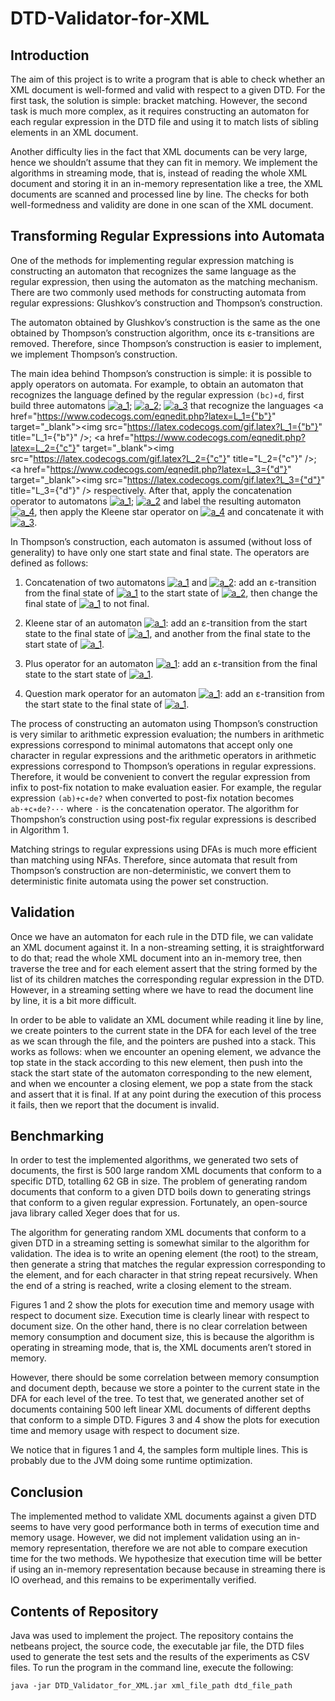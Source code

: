 # DTD-Validator-for-XML

## Introduction

The aim of this project is to write a program that is able to check whether an XML document is well-formed and valid with respect to a given DTD. For the first task, the solution is simple: bracket matching. However, the second task is much more complex, as it requires constructing an automaton for each regular expression in the DTD file and using it to match lists of sibling elements in an XML document.

Another difficulty lies in the fact that XML documents can be very large, hence we shouldn’t assume that they can fit in memory. We implement the algorithms in streaming mode, that is, instead of reading the whole XML document and storing it in an in-memory representation like a tree, the XML documents are scanned and processed line by line. The checks for both well-formedness and validity are done in one scan of the XML document.

## Transforming Regular Expressions into Automata

One of the methods for implementing regular expression matching is constructing an automaton that recognizes the same language as the regular expression, then using the automaton as the matching mechanism. There are two commonly used methods for constructing automata from regular expressions: Glushkov’s construction and Thompson’s construction.

The automaton obtained by Glushkov’s construction is the same as the one obtained by Thompson’s construction algorithm, once its ε-transitions are removed. Therefore, since Thompson’s construction is easier to implement, we implement Thompson’s construction.

The main idea behind Thompson’s construction is simple: it is possible to apply operators on automata. For example, to obtain an automaton that recognizes the language defined by the regular expression `(bc)∗d`, first build three automatons <a href="https://www.codecogs.com/eqnedit.php?latex=a_1" target="_blank"><img src="https://latex.codecogs.com/gif.latex?a_1" title="a_1" /></a>; <a href="https://www.codecogs.com/eqnedit.php?latex=a_2" target="_blank"><img src="https://latex.codecogs.com/gif.latex?a_2" title="a_2" /></a>; <a href="https://www.codecogs.com/eqnedit.php?latex=a_3" target="_blank"><img src="https://latex.codecogs.com/gif.latex?a_3" title="a_3" /></a> that recognize the languages <a href="https://www.codecogs.com/eqnedit.php?latex=L_1={"b"}" target="_blank"><img src="https://latex.codecogs.com/gif.latex?L_1={"b"}" title="L_1={"b"}" /></a>; <a href="https://www.codecogs.com/eqnedit.php?latex=L_2={"c"}" target="_blank"><img src="https://latex.codecogs.com/gif.latex?L_2={"c"}" title="L_2={"c"}" /></a>; <a href="https://www.codecogs.com/eqnedit.php?latex=L_3={"d"}" target="_blank"><img src="https://latex.codecogs.com/gif.latex?L_3={"d"}" title="L_3={"d"}" /></a> respectively. After that, apply the concatenation operator to automatons <a href="https://www.codecogs.com/eqnedit.php?latex=a_1" target="_blank"><img src="https://latex.codecogs.com/gif.latex?a_1" title="a_1" /></a>; <a href="https://www.codecogs.com/eqnedit.php?latex=a_2" target="_blank"><img src="https://latex.codecogs.com/gif.latex?a_2" title="a_2" /></a> and label the resulting automaton <a href="https://www.codecogs.com/eqnedit.php?latex=a_4" target="_blank"><img src="https://latex.codecogs.com/gif.latex?a_4" title="a_4" /></a>, then apply the Kleene star operator on <a href="https://www.codecogs.com/eqnedit.php?latex=a_4" target="_blank"><img src="https://latex.codecogs.com/gif.latex?a_4" title="a_4" /></a> and concatenate it with <a href="https://www.codecogs.com/eqnedit.php?latex=a_3" target="_blank"><img src="https://latex.codecogs.com/gif.latex?a_3" title="a_3" /></a>.

In Thompson’s construction, each automaton is assumed (without loss of generality) to have only one start state and final state. The operators are defined as follows:

1. Concatenation of two automatons <a href="https://www.codecogs.com/eqnedit.php?latex=a_1" target="_blank"><img src="https://latex.codecogs.com/gif.latex?a_1" title="a_1" /></a> and <a href="https://www.codecogs.com/eqnedit.php?latex=a_2" target="_blank"><img src="https://latex.codecogs.com/gif.latex?a_2" title="a_2" /></a>: add an ε-transition from the final state of <a href="https://www.codecogs.com/eqnedit.php?latex=a_1" target="_blank"><img src="https://latex.codecogs.com/gif.latex?a_1" title="a_1" /></a> to the start state of <a href="https://www.codecogs.com/eqnedit.php?latex=a_2" target="_blank"><img src="https://latex.codecogs.com/gif.latex?a_2" title="a_2" /></a>, then change the final state of <a href="https://www.codecogs.com/eqnedit.php?latex=a_1" target="_blank"><img src="https://latex.codecogs.com/gif.latex?a_1" title="a_1" /></a> to not final.

2. Kleene star of an automaton <a href="https://www.codecogs.com/eqnedit.php?latex=a_1" target="_blank"><img src="https://latex.codecogs.com/gif.latex?a_1" title="a_1" /></a>: add an ε-transition from the start state to the final state of <a href="https://www.codecogs.com/eqnedit.php?latex=a_1" target="_blank"><img src="https://latex.codecogs.com/gif.latex?a_1" title="a_1" /></a>, and another from the final state to the start state of <a href="https://www.codecogs.com/eqnedit.php?latex=a_1" target="_blank"><img src="https://latex.codecogs.com/gif.latex?a_1" title="a_1" /></a>.

3. Plus operator for an automaton <a href="https://www.codecogs.com/eqnedit.php?latex=a_1" target="_blank"><img src="https://latex.codecogs.com/gif.latex?a_1" title="a_1" /></a>: add an ε-transition from the final state to the start state of <a href="https://www.codecogs.com/eqnedit.php?latex=a_1" target="_blank"><img src="https://latex.codecogs.com/gif.latex?a_1" title="a_1" /></a>.

4. Question mark operator for an automaton <a href="https://www.codecogs.com/eqnedit.php?latex=a_1" target="_blank"><img src="https://latex.codecogs.com/gif.latex?a_1" title="a_1" /></a>: add an ε-transition from the start state to the final state of <a href="https://www.codecogs.com/eqnedit.php?latex=a_1" target="_blank"><img src="https://latex.codecogs.com/gif.latex?a_1" title="a_1" /></a>.

The process of constructing an automaton using Thompson’s construction is very similar to arithmetic expression evaluation; the numbers in arithmetic expressions correspond to minimal automatons that accept only one character in regular expressions and the arithmetic operators in arithmetic expressions correspond to Thompson’s operations in regular expressions. Therefore, it would be convenient to convert the regular expression from infix to post-fix notation to make evaluation easier. For example, the regular expression `(ab)+c∗de?` when converted to post-fix notation becomes `ab·+c∗de?···` where `·` is the concatenation operator. The algorithm for Thompshon’s construction using post-fix regular expressions is described in Algorithm 1.

Matching strings to regular expressions using DFAs is much more efficient than matching using NFAs. Therefore, since automata that result from Thompson’s construction are non-deterministic, we convert them to deterministic finite automata using the power set construction.

## Validation

Once we have an automaton for each rule in the DTD file, we can validate an XML document against it. In a non-streaming setting, it is straightforward to do that; read the whole XML document into an in-memory tree, then traverse the tree and for each element assert that the string formed by the list of its children matches the corresponding regular expression in the DTD. However, in a streaming setting where we have to read the document line by line, it is a bit more difficult.

In order to be able to validate an XML document while reading it line by line, we create pointers to the current state in the DFA for each level of the tree as we scan through the file, and the pointers are pushed into a stack. This works as follows: when we encounter an opening element, we advance the top state in the stack according to this new element, then push into the stack the start state of the automaton corresponding to the new element, and when we encounter a closing element, we pop a state from the stack and assert that it is final. If at any point during the execution of this process it fails, then we report that the document is invalid.

## Benchmarking

In order to test the implemented algorithms, we generated two sets of documents, the first is 500 large random XML documents that conform to a specific DTD, totalling 62 GB in size. The problem of generating random documents that conform to a given DTD boils down to generating strings that conform to a given regular expression. Fortunately, an open-source java library called Xeger does that for us.

The algorithm for generating random XML documents that conform to a given DTD in a streaming setting is somewhat similar to the algorithm for validation. The idea is to write an opening element (the root) to the stream, then generate a string that matches the regular expression corresponding to the element, and for each character in that string repeat recursively. When the end of a string is reached, write a closing element to the stream.

Figures 1 and 2 show the plots for execution time and memory usage with respect to document size. Execution time is clearly linear with respect to document size. On the other hand, there is no clear correlation between memory consumption and document size, this is because the algorithm is operating in streaming mode, that is, the XML documents aren’t stored in memory.

However, there should be some correlation between memory consumption and document depth, because we store a pointer to the current state in the DFA for each level of the tree. To test that, we generated another set of documents containing 500 left linear XML documents of different depths that conform to a simple DTD. Figures 3 and 4 show the plots for execution time and memory usage with respect to document size.

We notice that in figures 1 and 4, the samples form multiple lines. This is probably due to the JVM doing some runtime optimization.

## Conclusion

The implemented method to validate XML documents against a given DTD seems to have very good performance both in terms of execution time and memory usage. However, we did not implement validation using an in-memory representation, therefore we are not able to compare execution time for the two methods. We hypothesize that execution time will be better if using an in-memory representation because because in streaming there is IO overhead, and this remains to be experimentally verified.

## Contents of Repository

Java was used to implement the project. The repository contains the netbeans project, the source code, the executable jar file, the DTD files used to generate the test sets and the results of the experiments as CSV files. To run the program in the command line, execute the following:

`java -jar DTD_Validator_for_XML.jar xml_file_path dtd_file_path`
